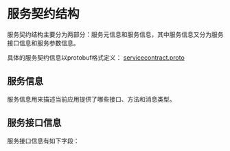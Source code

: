 # 服务契约结构

服务契约结构主要分为两部分：服务元信息和服务信息，其中服务信息又分为服务接口信息和服务参数信息。

具体的服务契约信息以protobuf格式定义： [servicecontract.proto](../proto/servicecontract.proto)

## 服务信息

服务信息用来描述当前应用提供了哪些接口、方法和消息类型。

## 服务接口信息

服务接口信息有如下字段：

